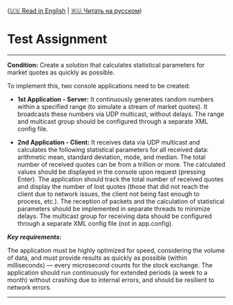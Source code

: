([🇺🇸 Read in English](README.md) | [🇷🇺 Читать на русском](README.ru.md))

# Test Assignment

---

**Condition:** Create a solution that calculates statistical parameters for market quotes
as quickly as possible.

To implement this, two console applications need to be created:

* **1st Application - Server:** It continuously generates random numbers within a specified range
(to simulate a stream of market quotes). It broadcasts these numbers via UDP multicast, without
delays. The range and multicast group should be configured through a separate XML config file.

* **2nd Application - Client:** It receives data via UDP multicast and calculates the following
statistical parameters for all received data: arithmetic mean, standard deviation, mode, and
median. The total number of received quotes can be from a trillion or more. The calculated
values should be displayed in the console upon request (pressing Enter). The application
should track the total number of received quotes and display the number of lost quotes
(those that did not reach the client due to network issues, the client not being fast enough
to process, etc.). The reception of packets and the calculation of statistical parameters
should be implemented in separate threads to minimize delays. The multicast group for
receiving data should be configured through a separate XML config file (not in app.config).

***Key requirements:***

The application must be highly optimized for speed, considering the volume of data, and must provide results as quickly as possible (within milliseconds) — every microsecond counts for the stock exchange.
The application should run continuously for extended periods (a week to a month) without crashing due to internal errors, and should be resilient to network errors.

---
